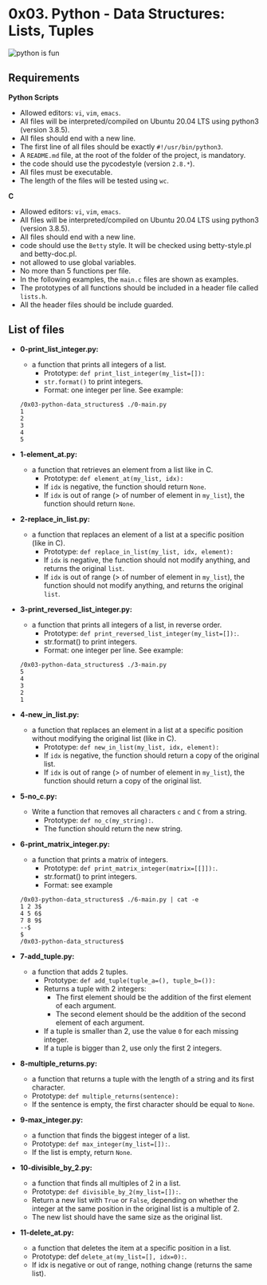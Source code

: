 # 0x03. Python - Data Structures: Lists, Tuples
  ![python is fun](https://th.bing.com/th/id/OIP.Uc0oC3OLG1Trulc0j-jBCQAAAA?pid=ImgDet&rs=1)
## Requirements

**Python Scripts**
  - Allowed editors: `vi`, `vim`, `emacs`.
  - All files will be interpreted/compiled on Ubuntu 20.04 LTS using python3 (version 3.8.5).
  - All files should end with a new line.
  - The first line of all files should be exactly `#!/usr/bin/python3`.
  - A `README.md` file, at the root of the folder of the project, is mandatory.
  - the code should use the pycodestyle (version `2.8.*`).
  - All files must be executable.
  - The length of the files will be tested using `wc`.

**C**
  - Allowed editors: `vi`, `vim`, `emacs`.
  - All files will be interpreted/compiled on Ubuntu 20.04 LTS using python3 (version 3.8.5).
  - All files should end with a new line.
  - code should use the `Betty` style. It will be checked using betty-style.pl and betty-doc.pl.
  - not allowed to use global variables.
  - No more than 5 functions per file.
  - In the following examples, the `main.c` files are shown as examples.
  - The prototypes of all functions should be included in a header file called `lists.h`.
  - All the header files should be include guarded.

## List of files

- **0-print_list_integer.py:**
  - a function that prints all integers of a list.
    - Prototype: `def print_list_integer(my_list=[]):`
    - `str.format()` to print integers.
    - Format: one integer per line. See example:
  ```
  /0x03-python-data_structures$ ./0-main.py
  1
  2
  3
  4
  5
  ```

- **1-element_at.py:**
  - a function that retrieves an element from a list like in C.
    - Prototype: `def element_at(my_list, idx):`
    - If `idx` is negative, the function should return `None`.
    - If `idx` is out of range (> of number of element in `my_list`), the function should return `None`.

- **2-replace_in_list.py:**
  - a function that replaces an element of a list at a specific position (like in C).
    - Prototype: `def replace_in_list(my_list, idx, element):`
    - If `idx` is negative, the function should not modify anything, and returns the original `list`.
    - If `idx` is out of range (> of number of element in `my_list`), the function should not modify anything, and returns the original `list`.

- **3-print_reversed_list_integer.py:**
  - a function that prints all integers of a list, in reverse order.
    - Prototype: `def print_reversed_list_integer(my_list=[]):`.
    - str.format() to print integers.
    - Format: one integer per line. See example:
  ```
  /0x03-python-data_structures$ ./3-main.py
  5
  4
  3
  2
  1
  ```

- **4-new_in_list.py:**
  - a function that replaces an element in a list at a specific position without modifying the original list (like in C).
    - Prototype: `def new_in_list(my_list, idx, element):`
    - If `idx` is negative, the function should return a copy of the original list.
    - If `idx` is out of range (> of number of element in `my_list`), the function should return a copy of the original list.

- **5-no_c.py:**
  - Write a function that removes all characters `c` and `C` from a string.
    - Prototype: `def no_c(my_string):`.
    - The function should return the new string.

- **6-print_matrix_integer.py:**
  - a function that prints a matrix of integers.
    - Prototype: `def print_matrix_integer(matrix=[[]]):`.
    - str.format() to print integers.
    - Format: see example
  ```
  /0x03-python-data_structures$ ./6-main.py | cat -e
  1 2 3$
  4 5 6$
  7 8 9$
  --$
  $
  /0x03-python-data_structures$
  ```

- **7-add_tuple.py:**
  - a function that adds 2 tuples.
    - Prototype: `def add_tuple(tuple_a=(), tuple_b=()):`
    - Returns a tuple with 2 integers:
      - The first element should be the addition of the first element of each argument.
      -	The second element should be the addition of the second element of each argument.
    - If a tuple is smaller than 2, use the value `0` for each missing integer.
    - If a tuple is bigger than 2, use only the first 2 integers.

- **8-multiple_returns.py:**
  - a function that returns a tuple with the length of a string and its first character.
  - Prototype: `def multiple_returns(sentence):`
  - If the sentence is empty, the first character should be equal to `None`.

- **9-max_integer.py:**
  - a function that finds the biggest integer of a list.
  - Prototype: `def max_integer(my_list=[]):`.
  - If the list is empty, return `None`.

- **10-divisible_by_2.py:**
  - a function that finds all multiples of 2 in a list.
  - Prototype: `def divisible_by_2(my_list=[]):`.
  - Return a new list with `True` or `False`, depending on whether the integer at the same position in the original list is a multiple of 2.
  - The new list should have the same size as the original list.

- **11-delete_at.py:**
  - a function that deletes the item at a specific position in a list.
  - Prototype: def `delete_at(my_list=[], idx=0):`.
  - If idx is negative or out of range, nothing change (returns the same list).

